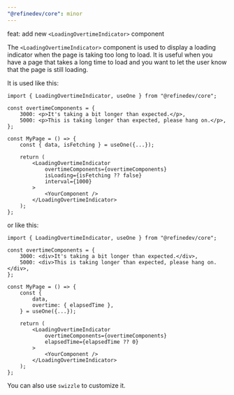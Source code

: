 ```yaml
---
"@refinedev/core": minor
---
```


feat: add new `<LoadingOvertimeIndicator>` component

The `<LoadingOvertimeIndicator>` component is used to display a loading indicator when the page is taking too long to load. It is useful when you have a page that takes a long time to load and you want to let the user know that the page is still loading.

It is used like this:

```tsx
import { LoadingOvertimeIndicator, useOne } from "@refinedev/core";

const overtimeComponents = {
    3000: <p>It's taking a bit longer than expected.</p>,
    5000: <p>This is taking longer than expected, please hang on.</p>,
};

const MyPage = () => {
    const { data, isFetching } = useOne({...});

    return (
        <LoadingOvertimeIndicator
            overtimeComponents={overtimeComponents}
            isLoading={isFetching ?? false}
            interval={1000}
        >
            <YourComponent />
        </LoadingOvertimeIndicator>
    );
};
```

or like this:

```tsx
import { LoadingOvertimeIndicator, useOne } from "@refinedev/core";

const overtimeComponents = {
    3000: <div>It's taking a bit longer than expected.</div>,
    5000: <div>This is taking longer than expected, please hang on.</div>,
};

const MyPage = () => {
    const {
        data,
        overtime: { elapsedTime },
    } = useOne({...});

    return (
        <LoadingOvertimeIndicator
            overtimeComponents={overtimeComponents}
            elapsedTime={elapsedTime ?? 0}
        >
            <YourComponent />
        </LoadingOvertimeIndicator>
    );
};
```

You can also use `swizzle` to customize it.


